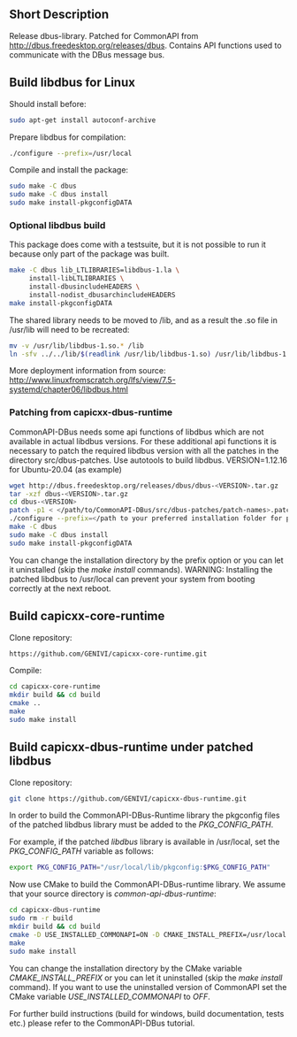 ## Short Description
Release dbus-library.
Patched for CommonAPI from http://dbus.freedesktop.org/releases/dbus. Contains API functions used to communicate with the DBus message bus.

## Build libdbus for Linux
Should install before:
```bash
sudo apt-get install autoconf-archive
```
Prepare libdbus for compilation:
```bash
./configure --prefix=/usr/local
```
Compile and install the package:
```bash
sudo make -C dbus 
sudo make -C dbus install
sudo make install-pkgconfigDATA
```
### Optional libdbus build
This package does come with a testsuite, but it is not possible to run it because only part of the package was built.
```bash
make -C dbus lib_LTLIBRARIES=libdbus-1.la \
     install-libLTLIBRARIES \
     install-dbusincludeHEADERS \
     install-nodist_dbusarchincludeHEADERS
make install-pkgconfigDATA
```

The shared library needs to be moved to /lib, and as a result the .so file in /usr/lib will need to be recreated:
```bash
mv -v /usr/lib/libdbus-1.so.* /lib
ln -sfv ../../lib/$(readlink /usr/lib/libdbus-1.so) /usr/lib/libdbus-1.so
```

More deployment information from source:
http://www.linuxfromscratch.org/lfs/view/7.5-systemd/chapter06/libdbus.html

### Patching from capicxx-dbus-runtime

CommonAPI-DBus needs some api functions of libdbus which are not available in actual libdbus versions. For these additional api functions it is necessary to patch the required libdbus version with all the patches in the directory src/dbus-patches. Use autotools to build libdbus.
VERSION=1.12.16 for Ubuntu-20.04 (as example)

```bash
wget http://dbus.freedesktop.org/releases/dbus/dbus-<VERSION>.tar.gz
tar -xzf dbus-<VERSION>.tar.gz
cd dbus-<VERSION>
patch -p1 < </path/to/CommonAPI-DBus/src/dbus-patches/patch-names>.patch 
./configure --prefix=</path to your preferred installation folder for patched libdbus>
make -C dbus 
sudo make -C dbus install
sudo make install-pkgconfigDATA
```

You can change the installation directory by the prefix option or you can let it uninstalled (skip the _make install_ commands).
WARNING: Installing the patched libdbus to /usr/local can prevent your system from booting correctly at the next reboot.

## Build capicxx-core-runtime

Clone repository:
```bash
https://github.com/GENIVI/capicxx-core-runtime.git
```
Compile:
```bash
cd capicxx-core-runtime
mkdir build && cd build
cmake ..
make
sudo make install
```

## Build capicxx-dbus-runtime under patched libdbus

Clone repository:
```bash
git clone https://github.com/GENIVI/capicxx-dbus-runtime.git
```

In order to build the CommonAPI-DBus-Runtime library the pkgconfig files of the patched libdbus library must be added to the _PKG_CONFIG_PATH_.

For example, if the patched _libdbus_ library is available in /usr/local, set the _PKG_CONFIG_PATH_ variable as follows:

```bash
export PKG_CONFIG_PATH="/usr/local/lib/pkgconfig:$PKG_CONFIG_PATH" 
```

Now use CMake to build the CommonAPI-DBus-runtime library. We assume that your source directory is _common-api-dbus-runtime_:

```bash
cd capicxx-dbus-runtime
sudo rm -r build
mkdir build && cd build
cmake -D USE_INSTALLED_COMMONAPI=ON -D CMAKE_INSTALL_PREFIX=/usr/local ..
make
sudo make install
```

You can change the installation directory by the CMake variable _CMAKE_INSTALL_PREFIX_ or you can let it uninstalled (skip the _make install_ command). If you want to use the uninstalled version of CommonAPI set the CMake variable _USE_INSTALLED_COMMONAPI_ to _OFF_.

For further build instructions (build for windows, build documentation, tests etc.) please refer to the CommonAPI-DBus tutorial.
